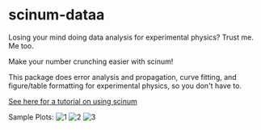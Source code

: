 # scinum-dataa

Losing your mind doing data analysis for experimental physics? Trust me. Me too.

Make your number crunching easier with scinum!

This package does error analysis and propagation, curve fitting, and figure/table formatting for experimental physics, so you don't have to.

[See here for a tutorial on using scinum](https://github.com/kushasareen/scinum-dataa/blob/main/scinum-tutorial.ipynb)

Sample Plots:
![1](https://github.com/kushasareen/scinum-dataa/blob/main/dataa-ex1.PNG)
![2](https://github.com/kushasareen/scinum-dataa/blob/main/dataa-ex2.PNG)
![3](https://github.com/kushasareen/scinum-dataa/blob/main/dataa-ex3.PNG)
